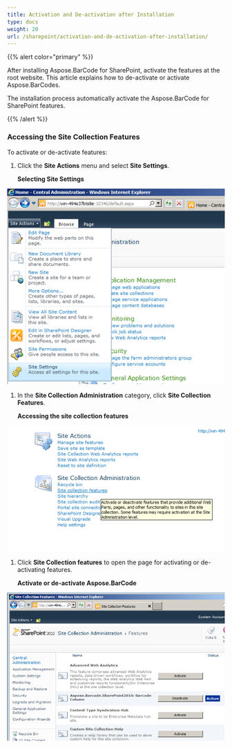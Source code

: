 ```yaml
---
title: Activation and De-activation after Installation
type: docs
weight: 20
url: /sharepoint/activation-and-de-activation-after-installation/
---
```


{{% alert color="primary" %}} 

After installing Aspose.BarCode for SharePoint, activate the features at the root website. This article explains how to de-activate or activate Aspose.BarCodes.

The installation process automatically activate the Aspose.BarCode for SharePoint features. 

{{% /alert %}} 
### **Accessing the Site Collection Features**
To activate or de-activate features:

1. Click the **Site Actions** menu and select **Site Settings**.

   **Selecting Site Settings** 

![todo:image_alt_text](activation-and-de-activation-after-installation_1.png)




1. In the **Site Collection Administration** category, click **Site Collection Features**.

   **Accessing the site collection features** 

![todo:image_alt_text](activation-and-de-activation-after-installation_2.png)




1. Click **Site Collection features** to open the page for activating or de-activating features.

   **Activate or de-activate Aspose.BarCode** 

![todo:image_alt_text](activation-and-de-activation-after-installation_3.png)
